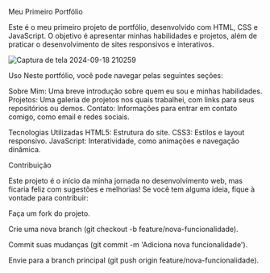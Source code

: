 Meu Primeiro Portfólio

Este é o meu primeiro projeto de portfólio, desenvolvido com HTML, CSS e JavaScript. O objetivo é apresentar minhas habilidades e projetos, além de praticar o desenvolvimento de sites responsivos e interativos.

![Captura de tela 2024-09-18 210259](https://github.com/user-attachments/assets/f9134e73-a8ae-4450-bfa9-bdf4559b41aa)

Uso
Neste portfólio, você pode navegar pelas seguintes seções:

Sobre Mim: Uma breve introdução sobre quem eu sou e minhas habilidades.
Projetos: Uma galeria de projetos nos quais trabalhei, com links para seus repositórios ou demos.
Contato: Informações para entrar em contato comigo, como email e redes sociais.

Tecnologias Utilizadas
HTML5: Estrutura do site.
CSS3: Estilos e layout responsivo.
JavaScript: Interatividade, como animações e navegação dinâmica.

Contribuição

Este projeto é o início da minha jornada no desenvolvimento web, mas ficaria feliz com sugestões e melhorias! Se você tem alguma ideia, fique à vontade para contribuir:

Faça um fork do projeto.

Crie uma nova branch (git checkout -b feature/nova-funcionalidade).

Commit suas mudanças (git commit -m 'Adiciona nova funcionalidade').

Envie para a branch principal (git push origin feature/nova-funcionalidade).
